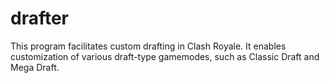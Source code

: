# drafter

This program facilitates custom drafting in Clash Royale. It enables customization of various draft-type gamemodes, such as Classic Draft and Mega Draft.
